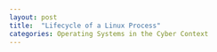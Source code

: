 ```yaml
---
layout: post
title:  "Lifecycle of a Linux Process"
categories: Operating Systems in the Cyber Context
---
```

